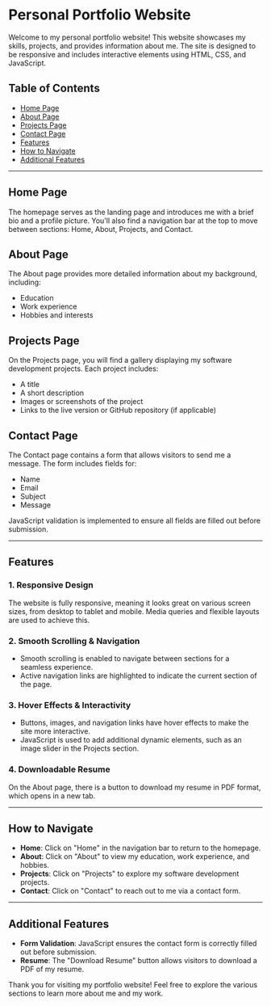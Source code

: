 # Personal Portfolio Website

Welcome to my personal portfolio website! This website showcases my skills, projects, and provides information about me. The site is designed to be responsive and includes interactive elements using HTML, CSS, and JavaScript.

## Table of Contents
- [Home Page](#home-page)
- [About Page](#about-page)
- [Projects Page](#projects-page)
- [Contact Page](#contact-page)
- [Features](#features)
- [How to Navigate](#how-to-navigate)
- [Additional Features](#additional-features)

---

## Home Page
The homepage serves as the landing page and introduces me with a brief bio and a profile picture. You'll also find a navigation bar at the top to move between sections: Home, About, Projects, and Contact.

## About Page
The About page provides more detailed information about my background, including:
- Education
- Work experience
- Hobbies and interests

## Projects Page
On the Projects page, you will find a gallery displaying my software development projects. Each project includes:
- A title
- A short description
- Images or screenshots of the project
- Links to the live version or GitHub repository (if applicable)

## Contact Page
The Contact page contains a form that allows visitors to send me a message. The form includes fields for:
- Name
- Email
- Subject
- Message

JavaScript validation is implemented to ensure all fields are filled out before submission.

---

## Features

### 1. Responsive Design
The website is fully responsive, meaning it looks great on various screen sizes, from desktop to tablet and mobile. Media queries and flexible layouts are used to achieve this.

### 2. Smooth Scrolling & Navigation
- Smooth scrolling is enabled to navigate between sections for a seamless experience.
- Active navigation links are highlighted to indicate the current section of the page.

### 3. Hover Effects & Interactivity
- Buttons, images, and navigation links have hover effects to make the site more interactive.
- JavaScript is used to add additional dynamic elements, such as an image slider in the Projects section.

### 4. Downloadable Resume
On the About page, there is a button to download my resume in PDF format, which opens in a new tab.

---

## How to Navigate
- **Home**: Click on "Home" in the navigation bar to return to the homepage.
- **About**: Click on "About" to view my education, work experience, and hobbies.
- **Projects**: Click on "Projects" to explore my software development projects.
- **Contact**: Click on "Contact" to reach out to me via a contact form.

---

## Additional Features
- **Form Validation**: JavaScript ensures the contact form is correctly filled out before submission.
- **Resume**: The "Download Resume" button allows visitors to download a PDF of my resume.

Thank you for visiting my portfolio website! Feel free to explore the various sections to learn more about me and my work.

